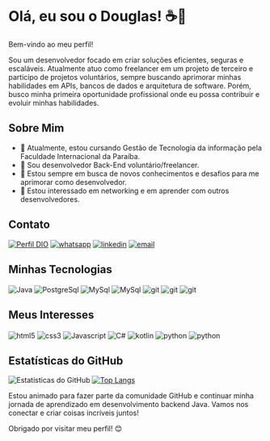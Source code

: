 # Olá, eu sou o Douglas! ☕👋

Bem-vindo ao meu perfil!

Sou um desenvolvedor focado em criar soluções eficientes, seguras e escaláveis. Atualmente atuo como freelancer em um projeto de terceiro e participo de projetos voluntários, sempre buscando aprimorar minhas habilidades em APIs, bancos de dados e arquitetura de software. Porém, busco minha primeira oportunidade profissional onde eu possa contribuir e evoluir minhas habilidades.

## Sobre Mim

- 🔭 Atualmente, estou cursando Gestão de Tecnologia da informação pela Faculdade Internacional da Paraíba.
- 💼 Sou desenvolvedor Back-End voluntário/freelancer.
- 🌱 Estou sempre em busca de novos conhecimentos e desafios para me aprimorar como desenvolvedor.
- 🤝 Estou interessado em networking e em aprender com outros desenvolvedores.

## Contato

[![Perfil DIO](https://img.shields.io/badge/-Meu%20Perfil%20na%20DIO-0077B5?style=for-the-badge&logo=gitbook&logoColor=black)](https://www.dio.me/users/doug_candido2704) [![whatsapp](https://img.shields.io/badge/WhatsApp-25D366?style=for-the-badge&logo=whatsapp&logoColor=white)](https://wa.me/5583981025975
) [![linkedin](https://img.shields.io/badge/LinkedIn-0077B5?style=for-the-badge&logo=linkedin&logoColor=white)](https://www.linkedin.com/in/douglas-candido-5749a0287) [![email](https://img.shields.io/badge/Gmail-D14836?style=for-the-badge&logo=gmail&logoColor=white)](mailto:doug.candido2704@gmail.com)

## Minhas Tecnologias

<div style="display: inline_block">

<img align="center" alt="Java" src="https://img.shields.io/badge/Java-ED8B00?style=for-the-badge&logo=openjdk&logoColor=white"/>
<img align="center" alt="PostgreSql" src="https://img.shields.io/badge/PostgreSQL-316192?style=for-the-badge&logo=postgresql&logoColor=white"/>
<img align="center" alt="MySql" src="https://img.shields.io/badge/MySQL-005C84?style=for-the-badge&logo=mysql&logoColor=white"/>
<img align="center" alt="MySql" src="https://img.shields.io/badge/SQLite-07405E?style=for-the-badge&logo=sqlite&logoColor=white"/>
<img align="center" alt="git" src="https://img.shields.io/badge/GIT-E44C30?style=for-the-badge&logo=git&logoColor=white"/>
<img align="center" alt="git" src="https://img.shields.io/badge/Spring-6DB33F?style=for-the-badge&logo=spring&logoColor=white"/>
<img align="center" alt="git" src="https://img.shields.io/badge/docker-%230db7ed.svg?style=for-the-badge&logo=docker&logoColor=white"/>

</div>

## Meus Interesses

<div style="display: inline_block">
<img align="center" alt="html5" src="https://img.shields.io/badge/HTML5-E34F26?style=for-the-badge&logo=html5&logoColor=white"/>
<img align="center" alt="css3" src="https://img.shields.io/badge/CSS3-1572B6?style=for-the-badge&logo=css3&logoColor=white"/>
<img align="center" alt="Javascript" src="https://img.shields.io/badge/JavaScript-F7DF1E?style=for-the-badge&logo=javascript&logoColor=black"/>
<img align="center" alt="C#" src="https://img.shields.io/badge/C%23-239120?style=for-the-badge&logo=c-sharp&logoColor=white"/>
<img align="center" alt="kotlin" src="https://img.shields.io/badge/Kotlin-0095D5?&style=for-the-badge&logo=kotlin&logoColor=white"/>
<img align="center" alt="python" src="https://img.shields.io/badge/Python-14354C?style=for-the-badge&logo=python&logoColor=white"/>
<img align="center" alt="python" src="https://img.shields.io/badge/Go-00ADD8?style=for-the-badge&logo=go&logoColor=white"/>
</div>

## Estatísticas do GitHub


![Estatísticas do GitHub](https://github-readme-stats.vercel.app/api?username=Doug2704&show_icons=true&theme=dracula)
[![Top Langs](https://github-readme-stats.vercel.app/api/top-langs/?username=doug2704)](https://github.com/doug2704/github-readme-stats)


Estou animado para fazer parte da comunidade GitHub e continuar minha jornada de aprendizado em desenvolvimento backend Java. Vamos nos conectar e criar coisas incríveis juntos!

Obrigado por visitar meu perfil! 😊
